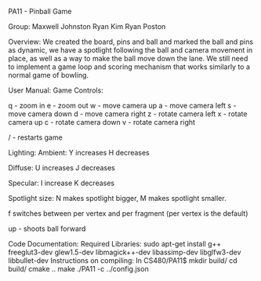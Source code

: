 PA11 - Pinball Game

Group:
Maxwell Johnston
Ryan Kim
Ryan Poston

Overview: We created the board, pins and ball and marked the ball and pins as dynamic, we have a spotlight following the ball and camera movement in place, as well as a way to make the ball move down the lane. We still need to implement a game loop and scoring mechanism that works similarly to a normal game of bowling.


User Manual:
Game Controls:


q - zoom in
e - zoom out
w - move camera up
a - move camera left
s - move camera down
d - move camera right
z - rotate camera left
x - rotate camera up
c - rotate camera down
v - rotate camera right


/ - restarts game


Lighting:
Ambient: Y increases H decreases

Diffuse: U increases J decreases

Specular: I increase K decreases

Spotlight size: N makes spotlight bigger, M makes spotlight smaller.

f switches between per vertex and per fragment (per vertex is the default)

up - shoots ball forward




Code Documentation:
Required Libraries: sudo apt-get install g++ freeglut3-dev glew1.5-dev libmagick++-dev libassimp-dev libglfw3-dev libbullet-dev
Instructions on compiling: In CS480/PA11$
mkdir build/
cd build/
cmake ..
make
./PA11 -c ../config.json
